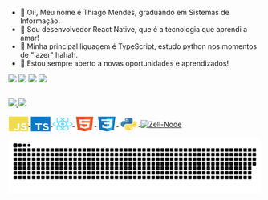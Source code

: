 - 👋 Oi!, Meu nome é Thiago Mendes, graduando em Sistemas de Informação.  
- 👀 Sou desenvolvedor React Native, que é a tecnologia que aprendi a amar!
- 🌱 Minha principal liguagem é TypeScript, estudo python nos momentos de "lazer" hahah.
- 💞️ Estou sempre aberto a novas oportunidades e aprendizados!
<div> 
  <a href="https://www.instagram.com/thiago.zell.mendes" target="_blank"><img src="https://img.shields.io/badge/-Instagram-%23E4405F?style=for-the-badge&logo=instagram&logoColor=white" target="_blank"></a>
  <a href="https://www.linkedin.com/in/thiago-mendes-44176249" target="_blank"><img src="https://img.shields.io/badge/-LinkedIn-%230077B5?style=for-the-badge&logo=linkedin&logoColor=white" target="_blank"></a> 
  <a href = "mailto:thiagosmendes.th@gmail.com"><img src="https://img.shields.io/badge/-Gmail-%23333?style=for-the-badge&logo=gmail&logoColor=white" target="_blank"></a>
   <a href = "https://www.facebook.com/thiago.zell"><img src="https://img.shields.io/badge/Facebook-1877F2?style=for-the-badge&logo=facebook&logoColor=white" target="_blank"></a>
</div>

   ##

<div>
  <a href="https://github.com/ThiagoZellMendes">
  <img height="180em" src="https://github-readme-stats.vercel.app/api?username=ThiagoZellMendes&show_icons=true&theme=dracula&include_all_commits=true&count_private=true"/>
  <img height="180em" src="https://github-readme-stats.vercel.app/api/top-langs/?username=ThiagoZellMendes&layout=compact&langs_count=7&theme=dracula"/>
</div>
<div style="display: inline_block"><br>
  <img align="center" alt="Zell-Js" height="30" width="40" src="https://raw.githubusercontent.com/devicons/devicon/master/icons/javascript/javascript-plain.svg">
  <img align="center" alt="Zell-Ts" height="30" width="40" src="https://raw.githubusercontent.com/devicons/devicon/master/icons/typescript/typescript-plain.svg">
  <img align="center" alt="Zell-React" height="30" width="40" src="https://raw.githubusercontent.com/devicons/devicon/master/icons/react/react-original.svg">
  <img align="center" alt="Zell-HTML" height="30" width="40" src="https://raw.githubusercontent.com/devicons/devicon/master/icons/html5/html5-original.svg">
  <img align="center" alt="Zell-CSS" height="30" width="40" src="https://raw.githubusercontent.com/devicons/devicon/master/icons/css3/css3-original.svg">
  <img align="center" alt="Zell-Python" height="30" width="40" src="https://raw.githubusercontent.com/devicons/devicon/master/icons/python/python-original.svg">
  <img align="center" alt="Zell-Node" height="30" width="40" src="https://img.icons8.com/color/48/000000/nodejs.png">

  ![Snake animation](https://github.com/ThiagoZellMendes/ThiagoZellMendes/blob/output/github-contribution-grid-snake.svg)
  
 </div>  

  ##
